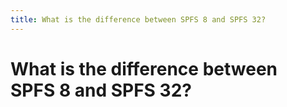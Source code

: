 ```yaml
---
title: What is the difference between SPFS 8 and SPFS 32?
---
```


# What is the difference between SPFS 8 and SPFS 32?
